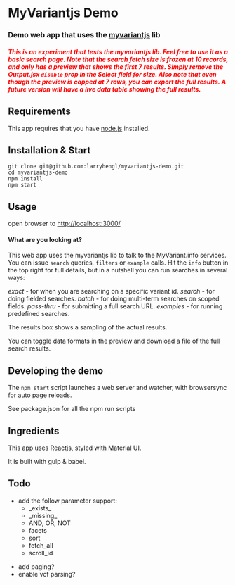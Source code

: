 # MyVariantjs Demo


### Demo web app that uses the [myvariantjs](https://github.com/larryhengl/myvariantjs) lib

##### <span style='color:red'>This is an experiment that tests the myvariantjs lib.  Feel free to use it as a basic search page.  Note that the search fetch size is frozen at 10 records, and only has a preview that shows the first 7 results.  Simply remove the Output.jsx `disable` prop in the Select field for size.  Also note that even though the preview is capped at 7 rows, you can export the full results.  A future version will have a live data table showing the full results.</span>

## Requirements

This app requires that you have [node.js](https://nodejs.org) installed.

## Installation & Start

```
git clone git@github.com:larryhengl/myvariantjs-demo.git
cd myvariantjs-demo
npm install
npm start
```

## Usage

open browser to [http://localhost:3000/](http://localhost:3000/)

#### What are you looking at?

This web app uses the myvariantjs lib to talk to the MyVariant.info services.  You can issue `search` queries, `filters` or `example` calls.  Hit the `info` button in the top right for full details, but in a nutshell you can run searches in several ways:

*exact* - for when you are searching on a specific variant id.
*search* - for doing fielded searches.
*batch* - for doing multi-term searches on scoped fields.
*pass-thru* - for submitting a full search URL.
*examples* - for running predefined searches.

The results box shows a sampling of the actual results.

You can toggle data formats in the preview and download a file of the full search results.


## Developing the demo

The `npm start` script launches a web server and watcher, with browsersync for auto page reloads.

See package.json for all the npm run scripts


## Ingredients

This app uses Reactjs, styled with Material UI.

It is built with gulp & babel.

## Todo
 * add the follow parameter support:
   - \_exists\_
   - \_missing\_
   - AND, OR, NOT
   - facets
   - sort
   - fetch_all
   - scroll_id

+ add paging?
+ enable vcf parsing?
